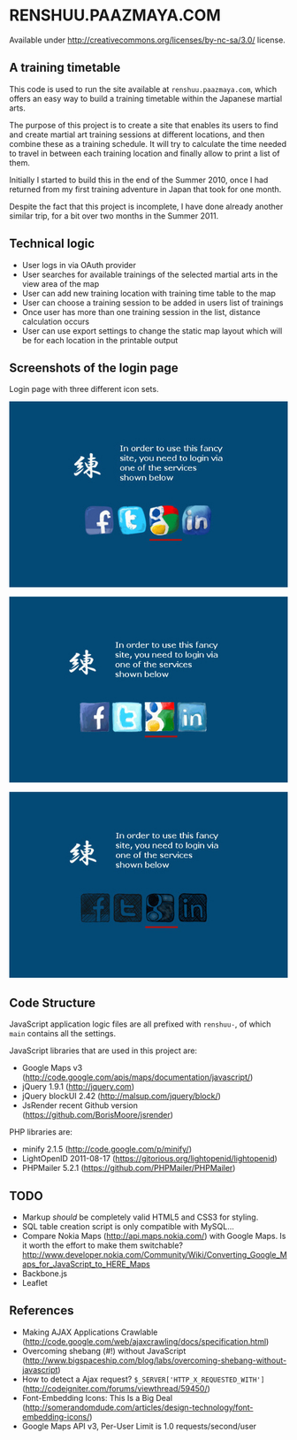 # RENSHUU.PAAZMAYA.COM

Available under http://creativecommons.org/licenses/by-nc-sa/3.0/ license.

## A training timetable


This code is used to run the site available at `renshuu.paazmaya.com`, 
which offers an easy way to build a training timetable within the 
Japanese martial arts. 

The purpose of this project is to create a site that enables its users 
to find and create martial art training sessions at different locations, 
and then combine these as a training schedule. It will try to calculate 
the time needed to travel in between each training location and finally 
allow to print a list of them. 

Initially I started to build this in the end of the Summer 2010, once I 
had returned from my first training adventure in Japan that took for one 
month. 

Despite the fact that this project is incomplete, I have done already 
another similar trip, for a bit over two months in the Summer 2011. 


## Technical logic

* User logs in via OAuth provider
* User searches for available trainings of the selected martial arts in the view area of the map
* User can add new training location with training time table to the map
* User can choose a training session to be added in users list of trainings
* Once user has more than one training session in the list, distance calculation occurs
* User can use export settings to change the static map layout which will be for each location in the printable output


## Screenshots of the login page

Login page with three different icon sets.

![Login page with icons from "Hand Drawn Social"](https://github.com/paazmaya/renshuu.paazmaya.com/raw/master/source/screenshot-2012-login.hand-drawn-social.jpg)

![Login page with icons from "Hand Drawn Social"](https://github.com/paazmaya/renshuu.paazmaya.com/raw/master/source/screenshot-2012-login.handycons2.jpg)

![Login page with icons from "Hand Drawn Social"](https://github.com/paazmaya/renshuu.paazmaya.com/raw/master/source/screenshot-2012-login.social-icons-sketch-black.jpg)


## Code Structure

JavaScript application logic files are all prefixed with `renshuu-`, 
of which `main` contains all the settings.

JavaScript libraries that are used in this project are:

* Google Maps v3 (http://code.google.com/apis/maps/documentation/javascript/)
* jQuery 1.9.1 (http://jquery.com)
* jQuery blockUI 2.42 (http://malsup.com/jquery/block/)
* JsRender recent Github version (https://github.com/BorisMoore/jsrender)

PHP libraries are:

* minify 2.1.5 (http://code.google.com/p/minify/)
* LightOpenID 2011-08-17 (https://gitorious.org/lightopenid/lightopenid)
* PHPMailer 5.2.1 (https://github.com/PHPMailer/PHPMailer)

## TODO

* Markup *should* be completely valid HTML5 and CSS3 for styling.
* SQL table creation script is only compatible with MySQL...
* Compare Nokia Maps (http://api.maps.nokia.com/) with Google Maps. Is it worth the effort to make them switchable? http://www.developer.nokia.com/Community/Wiki/Converting_Google_Maps_for_JavaScript_to_HERE_Maps
* Backbone.js
* Leaflet

## References

* Making AJAX Applications Crawlable (http://code.google.com/web/ajaxcrawling/docs/specification.html)
* Overcoming shebang (#!) without JavaScript (http://www.bigspaceship.com/blog/labs/overcoming-shebang-without-javascript)
* How to detect a Ajax request? `$_SERVER['HTTP_X_REQUESTED_WITH']` (http://codeigniter.com/forums/viewthread/59450/)
* Font-Embedding Icons: This Is a Big Deal (http://somerandomdude.com/articles/design-technology/font-embedding-icons/)
* Google Maps API v3, Per-User Limit is 1.0 requests/second/user

